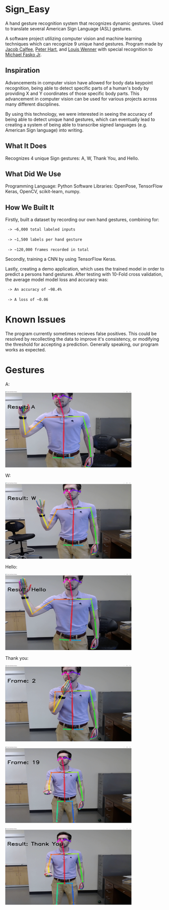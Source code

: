 # Sign_Easy
A hand gesture recognition system that recognizes dynamic gestures. Used to translate several American Sign Language (ASL) gestures. 

A software project utilizing computer vision and machine learning techniques which can recognize 9 unique hand gestures. Program made by [Jacob Calfee](https://github.com/jacobcalf/), [Peter Hart](https://github.com/PeterHart23), and [Louis Wenner](https://github.com/novonn) with special recognition to [Michael Fasko Jr](https://github.com/Fasko).

## Inspiration
Advancements in computer vision have allowed for body data keypoint recognition, being able to detect specific parts of a human's body by providing X and Y coordinates of those specific body parts. This advancement in computer vision can be used for various projects across many different disciplines.

By using this technology, we were interested in seeing the accuracy of being able to detect unique hand gestures, which can eventually lead to creating a system of being able to transcribe signed languages (e.g. American Sign language) into writing.


## What It Does
Recognizes 4 unique Sign gestures: A, W, Thank You, and Hello.

## What Did We Use
Programming Language: Python
Software Libraries: OpenPose, TensorFlow Keras, OpenCV, scikit-learn, numpy.

## How We Built It
 Firstly, built a dataset by recording our own hand gestures, combining for:
 
     -> ~6,000 total labeled inputs
     
     -> ~1,500 labels per hand gesture
     
     -> ~120,000 frames recorded in total
     

Secondly, training a CNN by using TensorFlow Keras. 

Lastly, creating a demo application, which uses the trained model in order to predict a persons hand gestures. After testing with 10-Fold cross validation, the average model model loss and accuracy was:

     -> An accuracy of ~98.4%
     
     -> A loss of ~0.06 



# Known Issues

The program currently sometimes recieves false positives. This could be resolved by recollecting the data to improve it's consistency, or modifying the threshold for accepting a prediction. Generally speaking, our program works as expected. 

# Gestures

A: &nbsp;

![](images/A.png "A")

W: &nbsp;

![](images/W.png "W")

Hello: &nbsp;

![](images/hello.png "Hello")

Thank you: &nbsp;

![](images/thankyou1.png "thankyou1")

![](images/thankyou2.png "thankyou2")

![](images/thankyou3.png "thankyou3")



